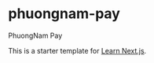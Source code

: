 # phuongnam-pay
PhuongNam Pay

This is a starter template for [Learn Next.js](https://nextjs.org/learn).